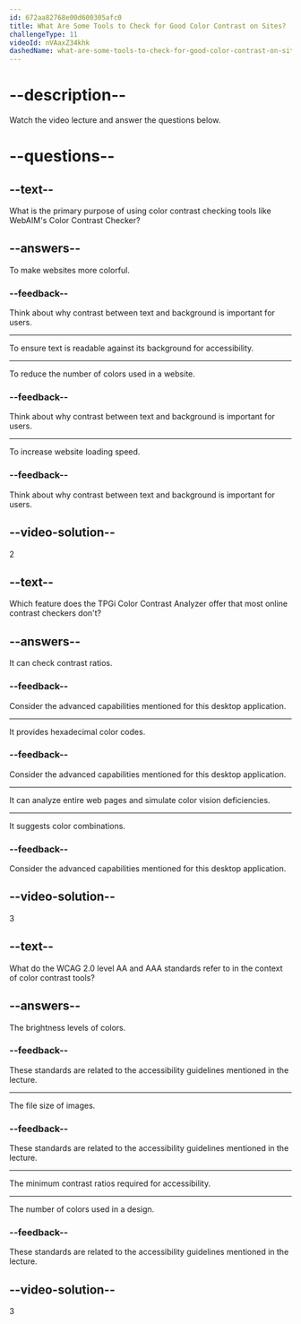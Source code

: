 ```yaml
---
id: 672aa82768e00d600305afc0
title: What Are Some Tools to Check for Good Color Contrast on Sites?
challengeType: 11
videoId: nVAaxZ34khk
dashedName: what-are-some-tools-to-check-for-good-color-contrast-on-sites
---
```


# --description--

Watch the video lecture and answer the questions below.

# --questions--

## --text--

What is the primary purpose of using color contrast checking tools like WebAIM's Color Contrast Checker?

## --answers--

To make websites more colorful.

### --feedback--

Think about why contrast between text and background is important for users.

---

To ensure text is readable against its background for accessibility.

---

To reduce the number of colors used in a website.

### --feedback--

Think about why contrast between text and background is important for users.

---

To increase website loading speed.

### --feedback--

Think about why contrast between text and background is important for users.

## --video-solution--

2

## --text--

Which feature does the TPGi Color Contrast Analyzer offer that most online contrast checkers don't?

## --answers--

It can check contrast ratios.

### --feedback--

Consider the advanced capabilities mentioned for this desktop application.

---

It provides hexadecimal color codes.

### --feedback--

Consider the advanced capabilities mentioned for this desktop application.

---

It can analyze entire web pages and simulate color vision deficiencies.

---

It suggests color combinations.

### --feedback--

Consider the advanced capabilities mentioned for this desktop application.

## --video-solution--

3

## --text--

What do the WCAG 2.0 level AA and AAA standards refer to in the context of color contrast tools?

## --answers--

The brightness levels of colors.

### --feedback--

These standards are related to the accessibility guidelines mentioned in the lecture.

---

The file size of images.

### --feedback--

These standards are related to the accessibility guidelines mentioned in the lecture.

---

The minimum contrast ratios required for accessibility.

---

The number of colors used in a design.

### --feedback--

These standards are related to the accessibility guidelines mentioned in the lecture.

## --video-solution--

3
